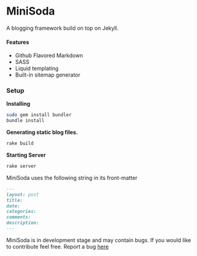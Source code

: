 MiniSoda
========

A blogging framework build on top on Jekyll.

#### Features

* Github Flavored Markdown
* SASS
* Liquid templating
* Built-in sitemap generator

### Setup

**Installing**

``` bash
sudo gem install bundler 
bundle install
```


**Generating static blog files.**

``` bash
rake build
```

**Starting Server**

``` bash
rake server
```

MiniSoda uses the following string in its front-matter

``` md
---
layout: post
title:  
date:   
categories:
comments:
description:
---
```

MiniSoda is in development stage and may contain bugs. If you would like to contribute feel free. Report a bug [here](https://github.com/DarrylDias/MiniSoda/issues)
